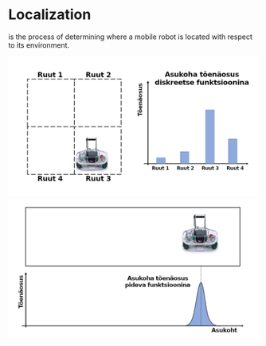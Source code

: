 # Localization
is the process of determining where a mobile robot is located with respect to its environment.

<img src="../images/localization_discrete.png" alt="Localization Discrete probability function" width="700">  

<img src="../images/localization_continuous.png" alt="Localization Continuous probability function" width="700">  